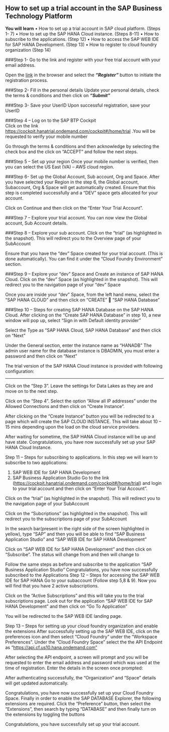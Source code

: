 ## How to set up a trial account in the SAP Business Technology Platform

**You will learn**
•	How to set up a trial account in SAP cloud platform. (Steps 1- 7)
•	How to set up the SAP HANA Cloud instance. (Steps 8-11)
•	How to subscribe to the applications. (Step 12)
•	How to access the SAP WEB IDE for SAP HANA Development. (Step 13)
•	How to register to cloud foundry organization (Step 14)

###Step 1- Go to the link and register with your free trial account with your email address. 

Open the [link](https://account.hana.ondemand.com/#/home/welcome) in the browser and select the ***“Register”*** button to initiate the registration process.

 

###Step 2- Fill in the personal details
Update your personal details, check the terms & conditions and then click on ***“Submit”***
 


###Step 3- Save your UserID
Upon successful registration, save your UserID
 

###Step 4 – Log on to the SAP BTP Cockpit  
Click on the link https://cockpit.hanatrial.ondemand.com/cockpit#/home/trial  .You will be requested to verify your mobile number
 
Go through the terms & conditions and then acknowledge by selecting the check box and the click on “ACCEPT” and follow the next steps.

 

 
###Step 5 – Set up your region
 Once your mobile number is verified, then you can select the US East (VA) – AWS cloud  region. 

###Step 6- Set up the Global Account, Sub account, Org and Space.
 After you have selected your Region in the step 6, the Global account, Subaccount, Org & Space will get automatically created.
Ensure that this step is completed successfully and a “DEV” space gets allocated for your account.
 
Click on Continue and then click on the “Enter Your Trial Account”.  
 

###Step 7 – Explore your trial account.
You can now view the Global account, Sub Account details. 
 
 
###Step 8 – Explore your sub account.
Click on the “trial” (as highlighted in the snapshot). This will redirect you to the Overview page of your SubAccount 
 

Ensure that you have the “dev” Space created for your trial account. (This is done automatically). You can find it under the “Cloud Foundry Environment” section.
 

###Step 9 – Explore your “dev” Space and Create an instance of SAP HANA Cloud.
Click on the “dev” Space (as highlighted in the snapshot). This will redirect you to the navigation page of your “dev” Space
 

Once you are inside your “dev” Space, from the left hand menu, select the “SAP HANA CLOUD” and then click on “CREATE”  “SAP HANA Database”
 

 
###Step 10 – Steps for creating SAP HANA Database on the SAP HANA Cloud.
After clicking on the “Create SAP HANA Database” in step 10, a new window will pop up, select “Sign in with Default identity provider”
 
Select the Type as “SAP HANA Cloud, SAP HANA Database” and then click on “Next”
 

Under the General section, enter the instance name as “HANADB”
The admin user name for the database instance is DBADMIN, you must enter a password and then click on “Next”
 

The trial version of the SAP HANA Cloud instance is provided with following configuration: 
 


 

 
 

 
 

 

 

***********************************************************************************
Click on the “Step 3”. Leave the settings for Data Lakes as they are and move on to the next step.
 
Click on the “Step 4”.  Select the option “Allow all IP addresses” under the Allowed Connections and then click on “Create Instance”. 
 

After clicking on the “Create Instance” button you will be redirected to a page which will create the SAP CLOUD INSTANCE. This will take about 10 – 15 mins depending upon the load on the cloud service providers.

 
After waiting for sometime, the SAP HANA Cloud instance will be up and have  state.
Congratulations, you have now successfully set up your SAP HANA Cloud Instance.
 

Step 11 – Steps for subscribing to applications.
In this step we will learn to subscribe to two applications:
1. SAP WEB IDE for SAP HANA Development
2. SAP Business Application Studio
Go to the link (https://cockpit.hanatrial.ondemand.com/cockpit#/home/trial) and login to your trial account and then click on “Enter Your Trial Account”.
 
Click on the “trial” (as highlighted in the snapshot). This will redirect you to the navigation page of your SubAccount 
 

Click on the “Subcriptions” (as highlighted in the snapshot). This will redirect you to the subscriptions  page of your SubAccount 
 
 
 
 
In the search bar(present in the right side of the screen highlighted in yellow), type “SAP” and then you will be able to find “SAP Business Application Studio” and “SAP WEB IDE for SAP HANA Development”

 
Click on “SAP WEB IDE for SAP HANA Development” and then click on “Subscribe”. The status will change from  and then will change to  
 
Follow the same steps as before and subscribe to the application “SAP Business Application Studio”
Congratulations, you have now successfully subscribed to the Applications
Step 12 – Steps for accessing the SAP WEB IDE for SAP HANA
Go to your subaccount (Follow step 5,8 & 9). Now you will find that you have 2 active subscriptions.
 

Click on the “Active Subscriptions” and this will take you to the trial subscriptions page. Look out for the application “SAP WEB IDE for SAP HANA Development” and then click on “Go To Application”
 
You will be redirected to the SAP WEB IDE landing page.
 
Step 13 – Steps for setting up your cloud foundry organization and enable the extensions
After successfully setting up the SAP WEB IDE, click on the preferences icon   and then select “Cloud Foundry” under the “Workspace Preferences”.
Under the “Cloud Foundry Space” select the the API Endpoint as “https://api.cf.us10.hana.ondemand.com”
 
After selecting the API endpoint, a screen will prompt and you will be requested to enter the email address and password which was used at the time of registration. Enter the details in the screen once prompted:
 
After authenticating successfully, the “Organization” and “Space” details will get updated automatically.
 
Congratulations, you have now successfully set up your Cloud Foundry Space.
Finally in order to enable the SAP DATABASE Explorer, the following extensions are required.
Click the “Preference” button, then select the “Extensions”, then search by typing “DATABASE” and then finally turn on the extensions by toggling the buttons

 
Congratulations, you have successfully set up your trial account.
